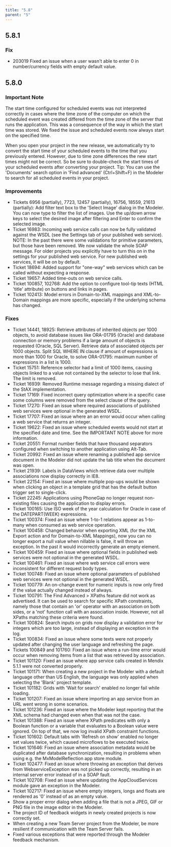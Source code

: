 ```yaml
---
title: "5.8"
parent: "5"
---
```


## 5.8.1

### Fix

* 203019 Fixed an issue when a user wasn't able to enter 0 in number/currency fields with empty default value.

## 5.8.0

### Important Note

The start time configured for scheduled events was not interpreted correctly in cases where the time zone of the computer on which the scheduled event was created differed from the time zone of the server that runs the application. This was a consequence of the way in which the start time was stored. We fixed the issue and scheduled events now always start on the specified time.

When you open your project in the new release, we automatically try to convert the start time of your scheduled events to the time that you previously entered. However, due to time zone differences the new start times might not be correct. So be sure to double-check the start times of your scheduled events after converting your project. Tip: You can use the 'Documents' search option in 'Find advanced' (Ctrl+Shift+F) in the Modeler to search for all scheduled events in your project.

### Improvements

* Tickets 6956 (partially), 7723, 12457 (partially), 16756, 18559, 21613 (partially): Add filter text box to the 'Select Image' dialog in the Modeler. You can now type to filter the list of images. Use the up/down arrow keys to select the desired image after filtering and Enter to confirm the selected image.
* Ticket 16983: Incoming web service calls can now be fully validated against the WSDL (see the Settings tab of your published web service). NOTE: In the past there were some validations for primitive parameters, but those have been removed. We now validate the whole SOAP message. For older projects you explicitly have to turn this on in the settings for your published web service. For new published web services, it will be on by default.
* Ticket 18694: Added support for "one-way" web services which can be called without expecting a response.
* Ticket 19657: Added time-outs on web service calls.
* Ticket 100857, 102768: Add the option to configure tool-tip texts (HTML 'title' attribute) on buttons and links in pages.
* Ticket 102413: Model errors in Domain-to-XML mappings and XML-to-Domain mappings are more specific, especially if the underlying schema has changed.

### Fixes

* Ticket 14441, 18925: Retrieve attributes of inherited objects per 1000 objects, to avoid database issues like ORA-01795 (Oracle) and database connection or memory problems if a large amount of objects is requested (Oracle, SQL Server). Retrieve data of associated objects per 1000 objects. Split SQL WHERE IN clause if amount of expressions is more than 1000 for Oracle, to solve ORA-01795: maximum number of expressions in a list is 1000.
* Ticket 15751: Reference selector had a limit of 1000 items, causing objects linked to a value not contained by the selector to lose that link. The limit is removed.
* Ticket 16939: Removed Runtime message regarding a missing dialect of the StAX implementation.
* Ticket 17169: Fixed incorrect query optimization where in a specific case some columns were removed from the select clause of the query.
* Ticket 17270: Fixed an issue where required associations of published web services were optional in the generated WSDL.
* Ticket 17707: Fixed an issue where an an error would occur when calling a web service that returns an integer.
* Ticket 19622: Fixed an issue where scheduled events would not start at the specified date and time. See the IMPORTANT NOTE above for more information.
* Ticket 20551: Format number fields that have thousand separators configured when switching to another application using Alt-Tab.
* Ticket 20992: Fixed an issue where renaming a published app service document in the Modeler did not update the tab title when the document was open.
* Ticket 21939: Labels in DataViews which retrieve data over multiple associations now display correctly in IE8.
* Ticket 22154: Fixed an issue where multiple pop-ups would be shown when clicking an object in a template grid that has the default button trigger set to single-click.
* Ticket 22245: Applications using PhoneGap no longer request non-existing files causing the application to display errors.
* Ticket 100165: Use ISO week of the year calculation for Oracle in case of the DATEPART(WEEK) expressions.
* Ticket 100374: Fixed an issue where 1-to-1 relations appear as 1-to-many when consumed as web service operation.
* Ticket 100458: Changed behavior when exporting XML (for the XML Export action and for Domain-to-XML Mappings), now you can no longer export a null value when nillable is false, it will throw an exception. In the past it would incorrectly generate an empty element.
* Ticket 100459: Fixed an issue where optional fields in published web services were not optional in the generated WSDL.
* Ticket 100461: Fixed an issue where web service call errors were inconsistent for different request body types.
* Ticket 100748: Fixed an issue where optional parameters of published web services were not optional in the generated WSDL.
* Ticket 100779: An on-change event for numeric inputs is now only fired if the value actually changed instead of always.
* Ticket 100791: The Find Advanced > XPaths feature did not work as advertised. It can be used to search for specific XPath constraints, namely those that contain an 'or' operator with an association on both sides, or a 'not' function call with an association inside. However, not all XPaths matching these criteria were found.
* Ticket 100824: Search inputs on grids now display a validation error for integers which are too large, instead of displaying an exception in the log.
* Ticket 100834: Fixed an issue where some texts were not properly updated after changing the user language and refreshing the page.
* Tickets 100849 and 101760: Fixed an issue where a run-time error would occur when removing items from a list that was retrieved by association.
* Ticket 101120: Fixed an issue where app service calls created in Mendix 5.1.1 were not converted properly.
* Ticket 101171: When creating a new project in the Modeler with a default language other than US English, the language was only applied when selecting the 'Blank' project template.
* Ticket 101182: Grids with 'Wait for search' enabled no longer fail while loading.
* Ticket 101207: Fixed an issue where importing an app service from an URL went wrong in some scenarios.
* Ticket 101236: Fixed an issue where the Modeler kept reporting that the XML schema had changed even when that was not the case.
* Ticket 101388: Fixed an issue where XPath predicates with only a Boolean function or a variable that evaluates to a Boolean value were ignored. On top of that, we now log invalid XPath constraint functions.
* Ticket 101602: Default tabs with 'Refresh on show' enabled no longer set values twice, which caused microflows to be executed twice.
* Ticket 101646: Fixed an issue where association metadata would be duplicated after database synchronization, resulting in problems when using e.g. the MxModelReflection app store module.
* Ticket 102477: Fixed an issue where throwing an exception that derives from WebserviceException was not picked up correctly, resulting in an internal server error instead of in a SOAP fault.
* Ticket 102708: Fixed an issue where updating the AppCloudServices module gave an exception in the Modeler.
* Ticket 102717: Fixed an issue where empty integers, longs and floats are rendered as '0' instead of as an empty value.
* Show a proper error dialog when adding a file that is not a JPEG, GIF or PNG file in the image editor in the Modeler.
* The project ID of feedback widgets in newly created projects is now correctly set.
* When creating a new Team Server project from the Modeler, be more resilient if communication with the Team Server fails.
* Fixed various exceptions that were reported through the Modeler feedback mechanism.
